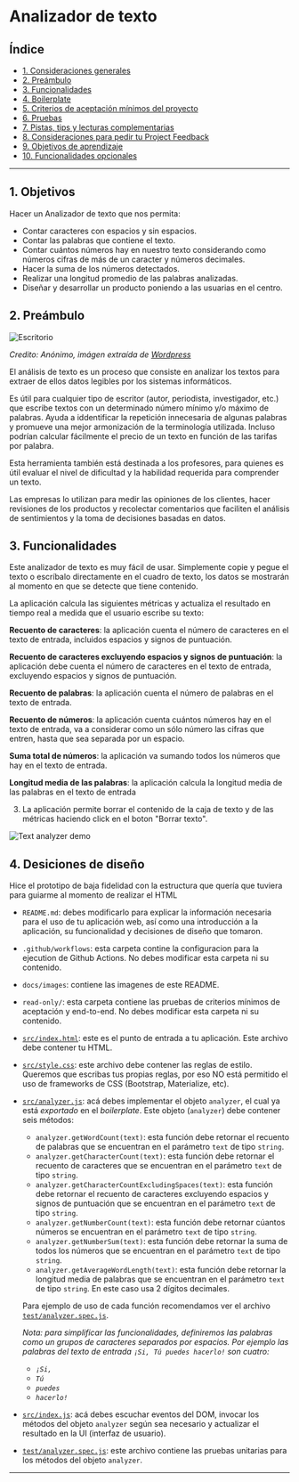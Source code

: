 # Analizador de texto

## Índice

* [1. Consideraciones generales](#1-consideraciones-generales)
* [2. Preámbulo](#2-preámbulo)
* [3. Funcionalidades](#3-funcionalidades)
* [4. Boilerplate](#4-boilerplate)
* [5. Criterios de aceptación mínimos del proyecto](#5-criterios-de-aceptación-mínimos-del-proyecto)
* [6. Pruebas](#6-pruebas)
* [7. Pistas, tips y lecturas complementarias](#7-pistas-tips-y-lecturas-complementarias)
* [8. Consideraciones para pedir tu Project Feedback](#8-consideraciones-para-pedir-tu-project-feedback)
* [9. Objetivos de aprendizaje](#9-objetivos-de-aprendizaje)
* [10. Funcionalidades opcionales](#10-funcionalidades-opcionales)

***

## 1. Objetivos

Hacer un Analizador de texto que nos permita:
* Contar caracteres con espacios y sin espacios.
* Contar las palabras que contiene el texto.
* Contar cuántos números hay en nuestro texto considerando como números cifras de más de un caracter y números decimales.
* Hacer la suma de los números detectados.
* Realizar una longitud promedio de las palabras analizadas.
* Diseñar y desarrollar un producto poniendo a las usuarias en el centro.

## 2. Preámbulo

![Escritorio](https://cursotextosdigitales.files.wordpress.com/2020/08/produccion-de-textos.png)

_Credito: Anónimo, imágen extraída de [Wordpress](https://cursotextosdigitales.files.wordpress.com/2020/08/produccion-de-textos.png)_


El análisis de texto es un proceso que consiste en analizar los textos para extraer de ellos datos legibles por los sistemas informáticos.

Es útil para cualquier tipo de escritor (autor, periodista, investigador, etc.) que escribe textos con un determinado número mínimo y/o máximo de palabras. Ayuda a iddentificar la repetición innecesaria de algunas palabras y promueve una mejor armonización de la terminología utilizada. Incluso podrían calcular fácilmente el precio de un texto en función de las tarifas por palabra.

Esta herramienta también está destinada a los profesores, para quienes es útil evaluar el nivel de dificultad y la habilidad requerida para comprender un texto.

Las empresas lo utilizan para medir las opiniones de los clientes, hacer revisiones de los productos y recolectar comentarios que faciliten el análisis de sentimientos y la toma de decisiones basadas en datos.

## 3. Funcionalidades

Este analizador de texto es muy fácil de usar. Simplemente copie y pegue el texto o escríbalo directamente en el cuadro de texto, los datos se mostrarán al momento en que se detecte que tiene contenido.

La aplicación calcula las siguientes métricas y actualiza el resultado en tiempo real a medida que el usuario escribe su texto:

  **Recuento de caracteres**: la aplicación cuenta el número de caracteres en el texto de entrada, incluidos espacios y signos de puntuación.
  
  **Recuento de caracteres excluyendo espacios y signos de puntuación**: la aplicación debe cuenta el número de caracteres en el texto de entrada, excluyendo espacios y signos de puntuación.  

  **Recuento de palabras**: la aplicación cuenta el número de palabras en el texto de entrada.
  
  **Recuento de números**: la aplicación cuenta cuántos números hay en el texto de entrada, va a considerar como un sólo número las cifras que entren, hasta que sea separada por un espacio.

  **Suma total de números**: la aplicación va sumando todos los números que hay en el texto de entrada.

  **Longitud media de las palabras**: la aplicación calcula la longitud media de las palabras en el texto de entrada 

3. La aplicación permite borrar el contenido de la caja de texto y de las métricas haciendo click en el boton "Borrar texto".

![Text analyzer demo](https://github-production-user-asset-6210df.s3.amazonaws.com/12631491/240650556-988dcd6f-bc46-473b-894c-888a66c9fe2d.gif "Text analyzer demo")

## 4. Desiciones de diseño

Hice el prototipo de baja fidelidad con la estructura que quería que tuviera para guiarme al momento de realizar el HTML













* `README.md`: debes modificarlo para explicar la información necesaria para el
  uso de tu aplicación
  web, así como una introducción a la aplicación, su funcionalidad y decisiones
  de diseño que tomaron.
* `.github/workflows`: esta carpeta contine la configuracion para la ejecution
  de Github Actions. No debes modificar esta carpeta ni su contenido.
* `docs/images`: contiene las imagenes de este README.
* `read-only/`: esta carpeta contiene las pruebas de criterios mínimos de
  aceptación y end-to-end. No debes modificar esta carpeta ni su contenido.
* [`src/index.html`](./src/index.html): este es el punto de entrada a tu
  aplicación. Este archivo debe contener tu HTML.
* [`src/style.css`](./src/style.css): este archivo debe contener las reglas de
  estilo. Queremos que escribas tus propias reglas, por eso NO está permitido el
  uso de frameworks de CSS (Bootstrap, Materialize, etc).
* [`src/analyzer.js`](./src/analyzer.js): acá debes implementar el objeto
  `analyzer`, el cual ya está _exportado_ en el _boilerplate_. Este objeto
  (`analyzer`) debe contener seis métodos:
  - `analyzer.getWordCount(text)`: esta función debe retornar el recuento de
  palabras que se encuentran en el parámetro `text` de tipo `string`.
  - `analyzer.getCharacterCount(text)`: esta función debe retornar el recuento
  de caracteres que se encuentran en el parámetro `text` de tipo `string`.
  - `analyzer.getCharacterCountExcludingSpaces(text)`: esta función debe retornar
  el recuento de caracteres excluyendo espacios y signos de puntuación que se
  encuentran en el parámetro `text` de tipo `string`.
  - `analyzer.getNumberCount(text)`: esta función debe retornar cúantos números
  se encuentran en el parámetro `text` de tipo `string`.
  - `analyzer.getNumberSum(text)`: esta función debe retornar la suma de todos
  los números que se encuentran en el parámetro `text` de tipo `string`.
  - `analyzer.getAverageWordLength(text)`: esta función debe retornar la longitud
  media de palabras que se encuentran en el parámetro `text` de tipo `string`.
  En este caso usa 2 dígitos decimales.

  Para ejemplo de uso de cada función recomendamos ver el archivo
  [`test/analyzer.spec.js`](./test/analyzer.spec.js).

  _Nota:  para simplificar las funcionalidades, definiremos las palabras como
  un grupos de caracteres separados por espacios. Por ejemplo las palabras del
  texto de entrada `¡Si, Tú puedes hacerlo!` son cuatro:_

  - _`¡Si,`_
  - _`Tú`_
  - _`puedes`_
  - _`hacerlo!`_

* [`src/index.js`](./src/index.js): acá debes escuchar eventos del DOM, invocar
  los métodos del objeto `analyzer` según sea necesario y actualizar el resultado
  en la UI (interfaz de usuario).
* [`test/analyzer.spec.js`](./test/analyzer.spec.js): este archivo contiene las
pruebas unitarias para los métodos del objeto `analyzer`.

***

